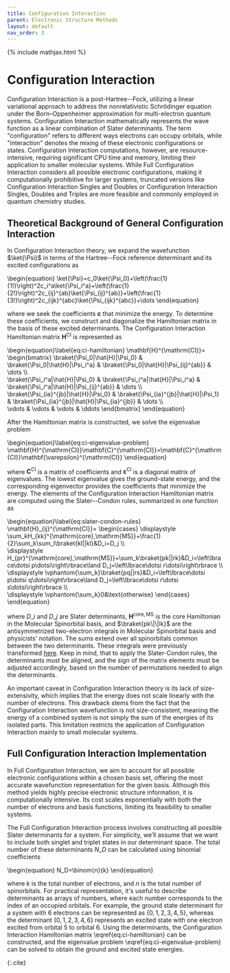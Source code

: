 ```yaml
---
title: Configuration Interaction
parent: Electronic Structure Methods
layout: default
nav_order: 3
---
```

{% include mathjax.html %}

# Configuration Interaction

Configuration Interaction is a post-Hartree--Fock, utilizing a linear variational approach to address the nonrelativistic Schrödinger equation under the Born–Oppenheimer approximation for multi-electron quantum systems. Configuration Interaction mathematically represents the wave function as a linear combination of Slater determinants. The term "configuration" refers to different ways electrons can occupy orbitals, while "interaction" denotes the mixing of these electronic configurations or states. Configuration Interaction computations, however, are resource-intensive, requiring significant CPU time and memory, limiting their application to smaller molecular systems. While Full Configuration Interaction considers all possible electronic configurations, making it computationally prohibitive for larger systems, truncated versions like Configuration Interaction Singles and Doubles or Configuration Interaction Singles, Doubles and Triples are more feasible and commonly employed in quantum chemistry studies.

## Theoretical Background of General Configuration Interaction

In Configuration Interaction theory, we expand the wavefunction $\ket{\Psi}$ in terms of the Hartree--Fock reference determinant and its excited configurations as

\begin{equation}
\ket{\Psi}=c\_0\ket{\Psi\_0}+\left(\frac{1}{1!}\right)^2c\_i^a\ket{\Psi\_i^a}+\left(\frac{1}{2!}\right)^2c\_{ij}^{ab}\ket{\Psi\_{ij}^{ab}}+\left(\frac{1}{3!}\right)^2c\_{ijk}^{abc}\ket{\Psi\_{ijk}^{abc}}+\dots
\end{equation}

where we seek the coefficients $\mathbf{c}$ that minimize the energy. To determine these coefficients, we construct and diagonalize the Hamiltonian matrix in the basis of these excited determinants. The Configuration Interaction Hamiltonian matrix $\mathbf{H}^{\mathrm{CI}}$ is represented as

\begin{equation}\label{eq:ci-hamiltonian}
\mathbf{H}^{\mathrm{CI}}=
\begin{bmatrix}
\braket{\Psi\_0|\hat{H}|\Psi\_0} & \braket{\Psi\_0|\hat{H}|\Psi\_i^a} & \braket{\Psi\_0|\hat{H}|\Psi\_{ij}^{ab}} & \dots \\\\\
\braket{\Psi\_i^a|\hat{H}|\Psi\_0} & \braket{\Psi\_i^a|\hat{H}|\Psi\_i^a} & \braket{\Psi\_i^a|\hat{H}|\Psi\_{ij}^{ab}} & \dots \\\\\
\braket{\Psi\_{ia}^{jb}|\hat{H}|\Psi\_0} & \braket{\Psi\_{ia}^{jb}|\hat{H}|\Psi\_1} & \braket{\Psi\_{ia}^{jb}|\hat{H}|\Psi\_{ia}^{jb}} & \dots \\\\\
\vdots & \vdots & \vdots & \ddots
\end{bmatrix}
\end{equation}

After the Hamiltonian matrix is constructed, we solve the eigenvalue problem

\begin{equation}\label{eq:ci-eigenvalue-problem}
\mathbf{H}^{\mathrm{CI}}\mathbf{C}^{\mathrm{CI}}=\mathbf{C}^{\mathrm{CI}}\mathbf{\varepsilon}^{\mathrm{CI}}
\end{equation}

where $\mathbf{C}^{\mathrm{CI}}$ is a matrix of coefficients and $\mathbf{\varepsilon}^{\mathrm{CI}}$ is a diagonal matrix of eigenvalues. The lowest eigenvalue gives the ground-state energy, and the corresponding eigenvector provides the coefficients that minimize the energy. The elements of the Configuration Interaction Hamiltonian matrix are computed using the Slater--Condon rules, summarized in one function as

\begin{equation}\label{eq:slater-condon-rules}
\mathbf{H}_{ij}^{\mathrm{CI}}=
\begin{cases} 
\displaystyle \sum_kH\_{kk}^{\mathrm{core},\mathrm{MS}}+\frac{1}{2}\sum_k\sum_l\braket{kl||kl}&D_i=D_j \\\\\
\displaystyle H\_{pr}^{\mathrm{core},\mathrm{MS}}+\sum_k\braket{pk||rk}&D_i=\left\lbrace\dotsi p\dotsi\right\rbrace\land D_j=\left\lbrace\dotsi r\dotsi\right\rbrace \\\\\
\displaystyle \vphantom{\sum_k}\braket{pq||rs}&D_i=\left\lbrace\dotsi p\dotsi q\dotsi\right\rbrace\land D_j=\left\lbrace\dotsi r\dotsi s\dotsi\right\rbrace \\\\\
\displaystyle \vphantom{\sum_k}0&\text{otherwise}
\end{cases}
\end{equation}

where $D\_i$ and $D\_j$ are Slater determinants, $\mathbf{H}^{\mathrm{core},\mathrm{MS}}$ is the core Hamiltonian in the Molecular Spinorbital basis, and $\braket{pk\|\|lk}$ are the antisymmetrized two-electron integrals in Molecular Spinorbital basis and physicists' notation. The sums extend over all spinorbitals common between the two determinants. These integrals were previously transformed [here](hartreefock.html#integral-transforms-to-the-basis-of-molecular-spinorbitals)<!--in Section \ref{sec:integral_transform}-->. Keep in mind, that to apply the Slater-Condon rules, the determinants must be aligned, and the sign of the matrix elements must be adjusted accordingly, based on the number of permutations needed to align the determinants.

An important caveat in Configuration Interaction theory is its lack of size-extensivity, which implies that the energy does not scale linearly with the number of electrons. This drawback stems from the fact that the Configuration Interaction wavefunction is not size-consistent, meaning the energy of a combined system is not simply the sum of the energies of its isolated parts. This limitation restricts the application of Configuration Interaction mainly to small molecular systems.

## Full Configuration Interaction Implementation

In Full Configuration Interaction, we aim to account for all possible electronic configurations within a chosen basis set, offering the most accurate wavefunction representation for the given basis. Although this method yields highly precise electronic structure information, it is computationally intensive. Its cost scales exponentially with both the number of electrons and basis functions, limiting its feasibility to smaller systems.

The Full Configuration Interaction process involves constructing all possible Slater determinants for a system. For simplicity, we’ll assume that we want to include both singlet and triplet states in our determinant space. The total number of these determinants $N\_D$ can be calculated using binomial coefficients

\begin{equation}
N\_D=\binom{n}{k}
\end{equation}

where $k$ is the total number of electrons, and $n$ is the total number of spinorbitals. For practical representation, it's useful to describe determinants as arrays of numbers, where each number corresponds to the index of an occupied orbitals. For example, the ground state determinant for a system with 6 electrons can be represented as $\left\lbrace 0,1,2,3,4,5\right\rbrace$, whereas the determinant $\left\lbrace 0,1,2,3,4,6\right\rbrace$ represents an excited state with one electron excited from orbital 5 to orbital 6. Using the determinants, the Configuration Interaction Hamiltonian matrix \eqref{eq:ci-hamiltonian} can be constructed, and the eigenvalue problem \eqref{eq:ci-eigenvalue-problem} can be solved to obtain the ground and excited state energies.

{:.cite}
